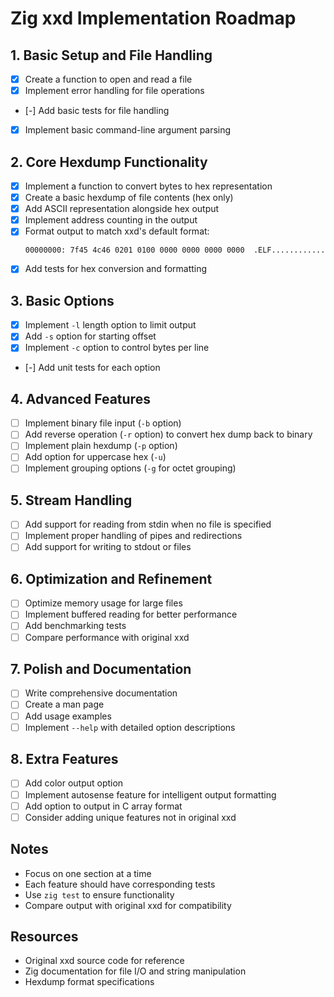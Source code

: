 # Zig xxd Implementation Roadmap

## 1. Basic Setup and File Handling
- [X] Create a function to open and read a file
- [X] Implement error handling for file operations
- [-] Add basic tests for file handling
- [X] Implement basic command-line argument parsing

## 2. Core Hexdump Functionality
- [X] Implement a function to convert bytes to hex representation
- [X] Create a basic hexdump of file contents (hex only)
- [X] Add ASCII representation alongside hex output
- [X] Implement address counting in the output
- [X] Format output to match xxd's default format:
  ```
  00000000: 7f45 4c46 0201 0100 0000 0000 0000 0000  .ELF............
  ```
- [X] Add tests for hex conversion and formatting

## 3. Basic Options
- [X] Implement `-l` length option to limit output
- [X] Add `-s` option for starting offset
- [X] Implement `-c` option to control bytes per line
- [-] Add unit tests for each option

## 4. Advanced Features
- [ ] Implement binary file input (`-b` option)
- [ ] Add reverse operation (`-r` option) to convert hex dump back to binary
- [ ] Implement plain hexdump (`-p` option)
- [ ] Add option for uppercase hex (`-u`)
- [ ] Implement grouping options (`-g` for octet grouping)

## 5. Stream Handling
- [ ] Add support for reading from stdin when no file is specified
- [ ] Implement proper handling of pipes and redirections
- [ ] Add support for writing to stdout or files

## 6. Optimization and Refinement
- [ ] Optimize memory usage for large files
- [ ] Implement buffered reading for better performance
- [ ] Add benchmarking tests
- [ ] Compare performance with original xxd

## 7. Polish and Documentation
- [ ] Write comprehensive documentation
- [ ] Create a man page
- [ ] Add usage examples
- [ ] Implement `--help` with detailed option descriptions

## 8. Extra Features
- [ ] Add color output option
- [ ] Implement autosense feature for intelligent output formatting
- [ ] Add option to output in C array format
- [ ] Consider adding unique features not in original xxd

## Notes
- Focus on one section at a time
- Each feature should have corresponding tests
- Use `zig test` to ensure functionality
- Compare output with original xxd for compatibility

## Resources
- Original xxd source code for reference
- Zig documentation for file I/O and string manipulation
- Hexdump format specifications
